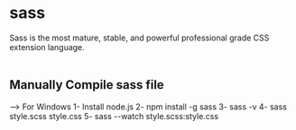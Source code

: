 # sass
Sass is the most mature, stable, and powerful professional grade CSS extension language. <br><br>

<h2>Manually Compile sass file</h2>
--> For Windows
1- Install node.js
2- npm install -g sass
3- sass -v
4- sass style.scss style.css
5- sass --watch style.scss:style.css
